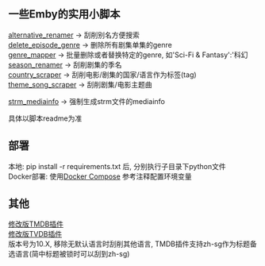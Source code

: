 ## 一些Emby的实用小脚本

[alternative_renamer](https://github.com/kuroyukihime0/emby-scripts/tree/master/alternative_renamer) -> 刮削别名方便搜索  
[delete_episode_genre](https://github.com/kuroyukihime0/emby-scripts/tree/master/delete_episode_genre) -> 删除所有剧集单集的genre  
[genre_mapper](https://github.com/kuroyukihime0/emby-scripts/tree/master/genre_mapper) -> 批量删除或者替换特定的genre, 如'Sci-Fi & Fantasy':'科幻  
[season_renamer](https://github.com/kuroyukihime0/emby-scripts/tree/master/season_renamer) -> 刮削剧集的季名    
[country_scraper](https://github.com/kuroyukihime0/emby-scripts/tree/master/country_scraper) -> 刮削电影/剧集的国家/语言作为标签(tag)  
[theme_song_scraper](https://github.com/kuroyukihime0/emby_scripts/tree/master/theme_song_scraper) -> 刮削剧集/电影主题曲 

[strm_mediainfo](https://github.com/kuroyukihime0/emby_scripts/tree/master/strm_mediainfo) -> 强制生成strm文件的mediainfo 

具体以脚本readme为准  



## 部署
本地: pip install -r requirements.txt 后, 分别执行子目录下python文件  
Docker部署: 使用[Docker Compose](https://github.com/kuroyukihime0/emby-scripts/blob/master/compose.yml) 参考注释配置环境变量 

## 其他
[修改版TMDB插件](https://github.com/kuroyukihime0/emby_scripts/blob/master/bin/MovieDb.dll)  
[修改版TVDB插件](https://github.com/kuroyukihime0/emby_scripts/blob/master/bin/Tvdb.dll)  
版本号为10.X, 移除无默认语言时刮削其他语言, TMDB插件支持zh-sg作为标题备选语言(简中标题被锁时可以刮到zh-sg)
